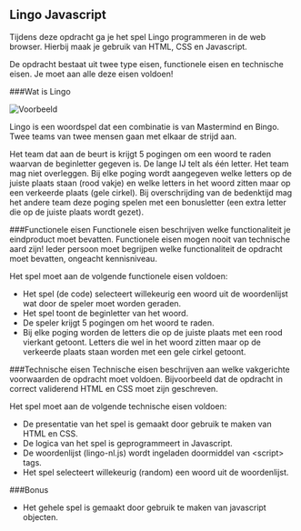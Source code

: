 ## Lingo Javascript
Tijdens deze opdracht ga je het spel Lingo programmeren in de web browser. Hierbij maak je gebruik van HTML, CSS en Javascript.

De opdracht bestaat uit twee type eisen, functionele eisen en technische eisen. Je moet aan alle deze eisen voldoen!

###Wat is Lingo

![Voorbeeld](http://cdn.nldebaar-parotas.savviihq.com/wp-content/uploads/2013/03/Screen-Shot-2013-03-11-at-7.01.34-PM.png)

Lingo is een woordspel dat een combinatie is van Mastermind en Bingo. Twee teams van twee mensen gaan met elkaar de strijd aan.

Het team dat aan de beurt is krijgt 5 pogingen om een woord te raden waarvan de beginletter gegeven is. De lange Ĳ telt als één letter. Het team mag niet overleggen. Bij elke poging wordt aangegeven welke letters op de juiste plaats staan (rood vakje) en welke letters in het woord zitten maar op een verkeerde plaats (gele cirkel). Bij overschrijding van de bedenktijd mag het andere team deze poging spelen met een bonusletter (een extra letter die op de juiste plaats wordt gezet).

###Functionele eisen
Functionele eisen beschrijven welke functionaliteit je eindproduct moet bevatten. Functionele eisen mogen nooit van technische aard zijn! Ieder persoon moet begrijpen welke functionaliteit de opdracht moet bevatten, ongeacht kennisniveau.

Het spel moet aan de volgende functionele eisen voldoen:
* Het spel (de code) selecteert willekeurig een woord uit de woordenlijst wat door de speler moet worden geraden.
* Het spel toont de beginletter van het woord.
* De speler krijgt 5 pogingen om het woord te raden.
* Bij elke poging worden de letters die op de juiste plaats met een rood vierkant getoont. Letters die wel in het woord zitten maar op de verkeerde plaats staan worden met een gele cirkel getoont.

###Technische eisen
Technische eisen beschrijven aan welke vakgerichte voorwaarden de opdracht moet voldoen. Bijvoorbeeld dat de opdracht in correct validerend HTML en CSS moet zijn geschreven. 

Het spel moet aan de volgende technische eisen voldoen:
* De presentatie van het spel is gemaakt door gebruik te maken van HTML en CSS.
* De logica van het spel is geprogrammeert in Javascript.
* De woordenlijst (lingo-nl.js) wordt ingeladen doormiddel van \<script\> tags.
* Het spel selecteert willekeurig (random) een woord uit de woordenlijst. 

###Bonus
* Het gehele spel is gemaakt door gebruik te maken van javascript objecten.
